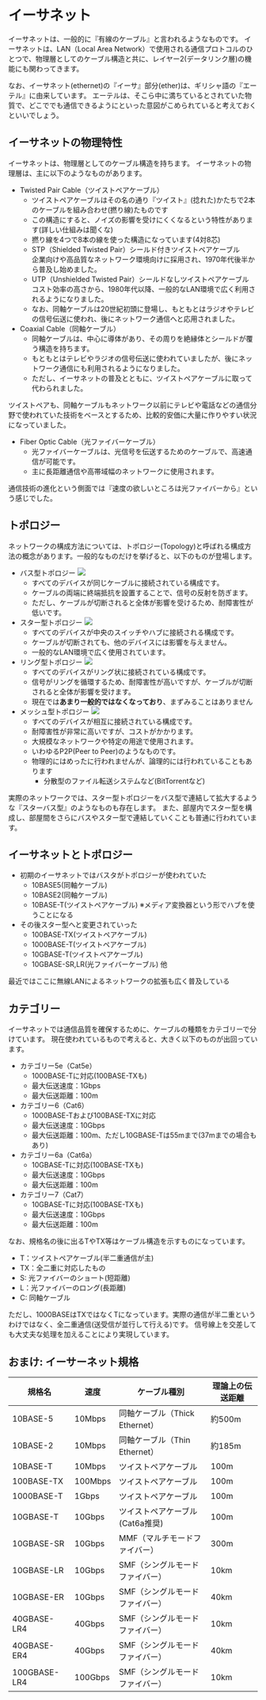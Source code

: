 # イーサネット

イーサネットは、一般的に『有線のケーブル』と言われるようなものです。
イーサネットは、LAN（Local Area Network）で使用される通信プロトコルのひとつで、物理層としてのケーブル構造と共に、レイヤー2(データリンク層)の機能にも関わってきます。

なお、イーサネット(ethernet)の『イーサ』部分(ether)は、ギリシャ語の『エーテル』に由来しています。
エーテルは、そこら中に満ちているとされていた物質で、どこででも通信できるようにといった意図がこめられていると考えておくといいでしょう。

## イーサネットの物理特性

イーサネットは、物理層としてのケーブル構造を持ちます。
イーサネットの物理層は、主に以下のようなものがあります。

- Twisted Pair Cable（ツイストペアケーブル）
    - ツイストペアケーブルはその名の通り『ツイスト』(捻れた)かたちで2本のケーブルを組み合わせ(撚り線)たものです
    - この構造にすると、ノイズの影響を受けにくくなるという特性があります(詳しい仕組みは聞くな)
    - 撚り線を4つで8本の線を使った構造になっています(4対8芯)
    - STP（Shielded Twisted Pair）シールド付きツイストペアケーブル  
        企業向けや高品質なネットワーク環境向けに採用され、1970年代後半から普及し始めました。
    - UTP（Unshielded Twisted Pair）シールドなしツイストペアケーブル  
        コスト効率の高さから、1980年代以降、一般的なLAN環境で広く利用されるようになりました。
    - なお、同軸ケーブルは20世紀初頭に登場し、もともとはラジオやテレビの信号伝送に使われ、後にネットワーク通信へと応用されました。
- Coaxial Cable（同軸ケーブル）  
    - 同軸ケーブルは、中心に導体があり、その周りを絶縁体とシールドが覆う構造を持ちます。
    - もともとはテレビやラジオの信号伝送に使われていましたが、後にネットワーク通信にも利用されるようになりました。
    - ただし、イーサネットの普及とともに、ツイストペアケーブルに取って代わられました。

ツイストペアも、同軸ケーブルもネットワーク以前にテレビや電話などの通信分野で使われていた技術をベースとするため、比較的安価に大量に作りやすい状況になっていました。

- Fiber Optic Cable（光ファイバーケーブル）  
    - 光ファイバーケーブルは、光信号を伝送するためのケーブルで、高速通信が可能です。
    - 主に長距離通信や高帯域幅のネットワークに使用されます。

通信技術の進化という側面では『速度の欲しいところは光ファイバーから』という感じでした。

## トポロジー

ネットワークの構成方法については、トポロジー(Topology)と呼ばれる構成方法の概念があります。一般的なものだけを挙げると、以下のものが登場します。

- バス型トポロジー ![](images/t-bus.drawio.png)
    - すべてのデバイスが同じケーブルに接続されている構成です。
    - ケーブルの両端に終端抵抗を設置することで、信号の反射を防ぎます。
    - ただし、ケーブルが切断されると全体が影響を受けるため、耐障害性が低いです。
- スター型トポロジー ![](images/t-star.drawio.png)
    - すべてのデバイスが中央のスイッチやハブに接続される構成です。
    - ケーブルが切断されても、他のデバイスには影響を与えません。
    - 一般的なLAN環境で広く使用されています。
- リング型トポロジー ![](images/t-ring.drawio.png)
    - すべてのデバイスがリング状に接続されている構成です。
    - 信号がリングを循環するため、耐障害性が高いですが、ケーブルが切断されると全体が影響を受けます。
    - 現在では**あまり一般的ではなくなっており**、まずみることはありません
- メッシュ型トポロジー ![](images/t-mesh.drawio.png)
    - すべてのデバイスが相互に接続されている構成です。
    - 耐障害性が非常に高いですが、コストがかかります。
    - 大規模なネットワークや特定の用途で使用されます。
    - いわゆるP2P(Peer to Peer)のようなものです。
    - 物理的にはめったに行われませんが、論理的には行われていることもあります
      - 分散型のファイル転送システムなど(BitTorrentなど)

実際のネットワークでは、スター型トポロジーをバス型で連結して拡大するような『スターバス型』のようなものも存在します。
また、部屋内でスター型を構成し、部屋間をさらにバスやスター型で連結していくことも普通に行われています。

## イーサネットとトポロジー

- 初期のイーサネットではバスタがトポロジーが使われていた
    - 10BASE5(同軸ケーブル)
    - 10BASE2(同軸ケーブル)
    - 10BASE-T(ツイストペアケーブル) ※メディア変換器という形でハブを使うことになる
- その後スター型へと変更されていった
    - 100BASE-TX(ツイストペアケーブル)
    - 1000BASE-T(ツイストペアケーブル)
    - 10GBASE-T(ツイストペアケーブル)
    - 10GBASE-SR,LR(光ファイバーケーブル) 他

最近ではここに無線LANによるネットワークの拡張も広く普及している

## カテゴリー

イーサネットでは通信品質を確保するために、ケーブルの種類をカテゴリーで分けています。
現在使われているもので考えると、大きく以下のものが出回っています。

- カテゴリー5e（Cat5e）
    - 1000BASE-Tに対応(100BASE-TXも)
    - 最大伝送速度：1Gbps
    - 最大伝送距離：100m
- カテゴリー6（Cat6）
    - 1000BASE-Tおよび100BASE-TXに対応
    - 最大伝送速度：10Gbps
    - 最大伝送距離：100m、ただし10GBASE-Tは55mまで(37mまでの場合もあり)
- カテゴリー6a（Cat6a）
    - 10GBASE-Tに対応(100BASE-TXも)
    - 最大伝送速度：10Gbps
    - 最大伝送距離：100m
- カテゴリー7（Cat7）
    - 10GBASE-Tに対応(100BASE-TXも)
    - 最大伝送速度：10Gbps
    - 最大伝送距離：100m

なお、規格名の後に出るTやTX等はケーブル構造を示すものになっています。
- T：ツイストペアケーブル(半二重通信が主)
- TX：全二重に対応したもの
- S: 光ファイバーのショート(短距離)
- L：光ファイバーのロング(長距離)
- C: 同軸ケーブル

ただし、1000BASEはTXではなくTになっています。実際の通信が半二重というわけではなく、全二重通信(送受信が並行して行える)です。
信号線上を交差しても大丈夫な処理を加えることにより実現しています。

## おまけ: イーサーネット規格

| 規格名         | 速度    | ケーブル種別                                      | 理論上の伝送距離  |
|----------------|---------|--------------------------------------------------|-------------------|
| 10BASE-5       | 10Mbps  | 同軸ケーブル（Thick Ethernet）                   | 約500m            |
| 10BASE-2       | 10Mbps  | 同軸ケーブル（Thin Ethernet）                    | 約185m            |
| 10BASE-T       | 10Mbps  | ツイストペアケーブル                             | 100m              |
| 100BASE-TX     | 100Mbps | ツイストペアケーブル                             | 100m              |
| 1000BASE-T     | 1Gbps   | ツイストペアケーブル                             | 100m              |
| 10GBASE-T      | 10Gbps  | ツイストペアケーブル (Cat6a推奨)                   | 100m              |
| 10GBASE-SR     | 10Gbps  | MMF（マルチモードファイバー）                    | 300m              |
| 10GBASE-LR     | 10Gbps  | SMF（シングルモードファイバー）                   | 10km              |
| 10GBASE-ER     | 10Gbps  | SMF（シングルモードファイバー）                   | 40km              |
| 40GBASE-LR4    | 40Gbps  | SMF（シングルモードファイバー）                   | 10km              |
| 40GBASE-ER4    | 40Gbps  | SMF（シングルモードファイバー）                   | 40km              |
| 100GBASE-LR4   | 100Gbps | SMF（シングルモードファイバー）                   | 10km              |
